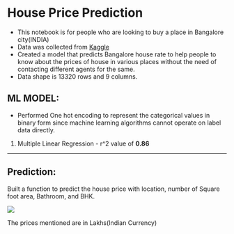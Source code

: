 # House Price Prediction 

- This notebook is for people who are looking to buy a place in Bangalore city(INDIA)
- Data was collected from [Kaggle](https://www.kaggle.com/amitabhajoy/bengaluru-house-price-data)
- Created a model that predicts Bangalore house rate to help people to know about the prices of house in various places without the need of contacting different agents for the same. 
- Data shape is 13320 rows and 9 columns.
## ML MODEL:
- Performed One hot encoding to represent the categorical values in binary form since machine learning algorithms cannot operate on label data directly.
1. Multiple Linear Regression - r^2 value of **0.86**
---
## Prediction:
Built a function to predict the house price with location, number of Square foot area, Bathroom, and BHK.

![](/Images/Pre1.png)

The prices mentioned are in Lakhs(Indian Currency)




